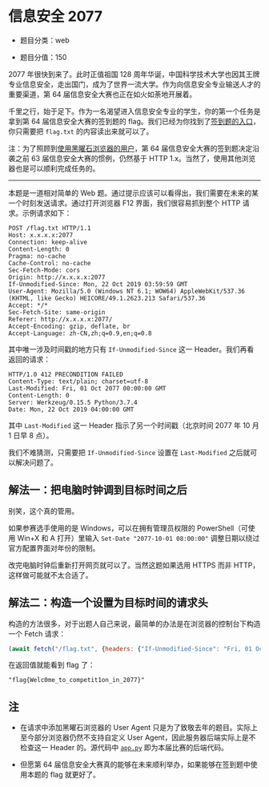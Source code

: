 # 信息安全 2077

- 题目分类：web

- 题目分值：150

2077 年很快到来了。此时正值祖国 128 周年华诞，中国科学技术大学也因其王牌专业信息安全，走出国门，成为了世界一流大学。作为向信息安全专业输送人才的重要渠道，第 64 届信息安全大赛也正在如火如荼地开展着。

千里之行，始于足下。作为一名渴望进入信息安全专业的学生，你的第一个任务是拿到第 64 届信息安全大赛的签到题的 flag。我们已经为你找到了[签到题的入口](http://202.38.93.241:2077/)，你只需要把 `flag.txt` 的内容读出来就可以了。

注：为了照顾到[使用黑曜石浏览器的用户](https://www.zhihu.com/question/298070646)，第 64 届信息安全大赛的签到题决定沿袭之前 63 届信息安全大赛的惯例，仍然基于 HTTP 1.x。当然了，使用其他浏览器也是可以顺利完成任务的。

---

本题是一道相对简单的 Web 题。通过提示应该可以看得出，我们需要在未来的某一个时刻发送请求。通过打开浏览器 F12 界面，我们很容易抓到整个 HTTP 请求。示例请求如下：

```plain
POST /flag.txt HTTP/1.1
Host: x.x.x.x:2077
Connection: keep-alive
Content-Length: 0
Pragma: no-cache
Cache-Control: no-cache
Sec-Fetch-Mode: cors
Origin: http://x.x.x.x:2077
If-Unmodified-Since: Mon, 22 Oct 2019 03:59:59 GMT
User-Agent: Mozilla/5.0 (Windows NT 6.1; WOW64) AppleWebKit/537.36 (KHTML, like Gecko) HEICORE/49.1.2623.213 Safari/537.36
Accept: */*
Sec-Fetch-Site: same-origin
Referer: http://x.x.x.x:2077/
Accept-Encoding: gzip, deflate, br
Accept-Language: zh-CN,zh;q=0.9,en;q=0.8

```

其中唯一涉及时间戳的地方只有 `If-Unmodified-Since` 这一 Header。我们再看返回的请求：

```plain
HTTP/1.0 412 PRECONDITION FAILED
Content-Type: text/plain; charset=utf-8
Last-Modified: Fri, 01 Oct 2077 00:00:00 GMT
Content-Length: 0
Server: Werkzeug/0.15.5 Python/3.7.4
Date: Mon, 22 Oct 2019 04:00:00 GMT

```

其中 `Last-Modified` 这一 Header 指示了另一个时间戳（北京时间 2077 年 10 月 1 日早 8 点）。

我们不难猜测，只需要把 `If-Unmodified-Since` 设置在 `Last-Modified` 之后就可以解决问题了。

## 解法一：把电脑时钟调到目标时间之后

别笑，这个真的管用。

如果参赛选手使用的是 Windows，可以在拥有管理员权限的 PowerShell（可使用 Win+X 和 A 打开）里输入 `Set-Date "2077-10-01 08:00:00"` 调整日期以绕过官方配置界面对年份的限制。

改完电脑时钟后重新打开网页就可以了。当然这题如果选用 HTTPS 而非 HTTP，这样做可能就不太合适了。

## 解法二：构造一个设置为目标时间的请求头

构造的方法很多，对于出题人自己来说，最简单的办法是在浏览器的控制台下构造一个 Fetch 请求：

```javascript
(await fetch("/flag.txt", {headers: {"If-Unmodified-Since": "Fri, 01 Oct 2077 00:00:00 GMT"}, method: "POST"})).text()
```

在返回值就能看到 flag 了：

```plain
"flag{Welc0me_to_competit1on_in_2077}"
```

## 注

* 在请求中添加黑曜石浏览器的 User Agent 只是为了致敬去年的题目。实际上至今部分浏览器仍然不支持自定义 User Agent，因此服务器后端实际上是不检查这一 Header 的。源代码中 [`app.py`](src/app.py) 即为本届比赛的后端代码。

* 但愿第 64 届信息安全大赛真的能够在未来顺利举办，如果能够在签到题中使用本题的 flag 就更好了。
